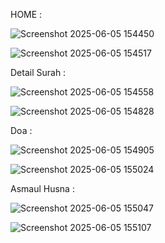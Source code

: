 HOME :

![Screenshot 2025-06-05 154450](https://github.com/user-attachments/assets/db9d15f8-f0dc-4d29-8933-a310c3c6e54d)

![Screenshot 2025-06-05 154517](https://github.com/user-attachments/assets/70ce666b-97e5-4c48-9fe2-c6cef9482155)

Detail Surah :

![Screenshot 2025-06-05 154558](https://github.com/user-attachments/assets/2e0ac97c-fd0e-4994-a463-c17c03345c7f)

![Screenshot 2025-06-05 154828](https://github.com/user-attachments/assets/42646dd3-d2f0-482b-9a3f-a334d77771aa)

Doa :

![Screenshot 2025-06-05 154905](https://github.com/user-attachments/assets/87987c2c-763a-4d1e-88a6-3e1049945ddc)

![Screenshot 2025-06-05 155024](https://github.com/user-attachments/assets/2b9e9674-f80b-443b-bd56-033c5b5088ec)

Asmaul Husna :

![Screenshot 2025-06-05 155047](https://github.com/user-attachments/assets/dc812a1c-2582-40c4-b34e-8d0b7f2ae5ce)

![Screenshot 2025-06-05 155107](https://github.com/user-attachments/assets/351de24b-8629-4049-84c2-19293586503a)
